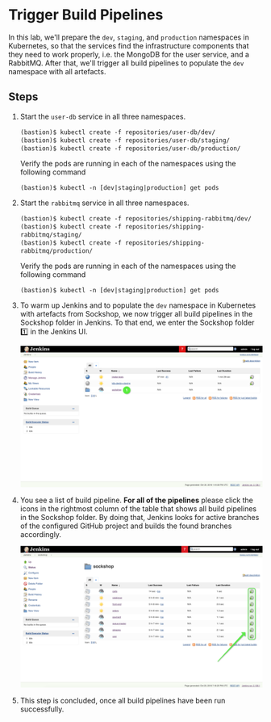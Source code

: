 # Trigger Build Pipelines

In this lab, we'll prepare the `dev`, `staging`, and `production` namespaces in Kubernetes, so that the services find the infrastructure components that they need to work properly, i.e. the MongoDB for the user service, and a RabbitMQ. After that, we'll trigger all build pipelines to populate the `dev` namespace with all artefacts.

## Steps
1. Start the `user-db` service in all three namespaces.

    ```
    (bastion)$ kubectl create -f repositories/user-db/dev/
    (bastion)$ kubectl create -f repositories/user-db/staging/
    (bastion)$ kubectl create -f repositories/user-db/production/
    ```

    Verify the pods are running in each of the namespaces using the following command

    ```
    (bastion)$ kubectl -n [dev|staging|production] get pods
    ```

1. Start the `rabbitmq` service in all three namespaces.

    ```
    (bastion)$ kubectl create -f repositories/shipping-rabbitmq/dev/
    (bastion)$ kubectl create -f repositories/shipping-rabbitmq/staging/
    (bastion)$ kubectl create -f repositories/shipping-rabbitmq/production/
    ```

    Verify the pods are running in each of the namespaces using the following command

    ```
    (bastion)$ kubectl -n [dev|staging|production] get pods
    ```

1. To warm up Jenkins and to populate the `dev` namespace in Kubernetes with artefacts from Sockshop, we now trigger all build pipelines in the Sockshop folder in Jenkins. To that end, we enter the Sockshop folder :one: in the Jenkins UI.

    ![](../assets/jenkins-ui-enter-sockshop-folder.png)

1. You see a list of build pipeline. **For all of the pipelines** please click the icons in the rightmost column of the table that shows all build pipelines in the Sockshop folder. By doing that, Jenkins looks for active branches of the configured GitHub project and builds the found branches accordingly.

    ![](../assets/jenkins-ui-trigger-pipeline.png)

1. This step is concluded, once all build pipelines have been run successfully.